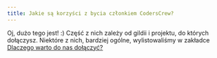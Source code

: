 ```yaml
---
title: Jakie są korzyści z bycia członkiem CodersCrew?
---
```


Oj, dużo tego jest! :) Część z nich zależy od gildii i projektu, do których dołączysz. Niektóre z nich, bardziej ogólne, wylistowaliśmy w zakładce [Dlaczego warto do nas dołączyć?](/rekrutacja)
